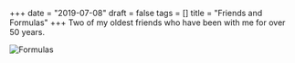 +++
date = "2019-07-08"
draft = false
tags = []
title = "Friends and Formulas"
+++
Two of my oldest friends who have been with me for over 50 years.

![Formulas](http://deleeuwpdx.net/graphics/friends.jpg)